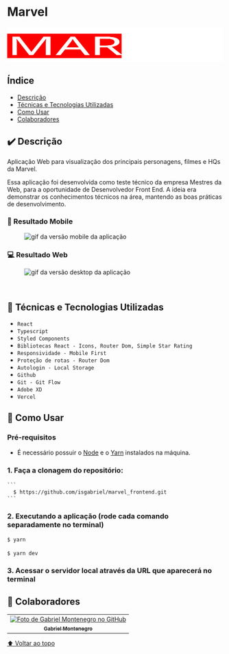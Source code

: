 # Marvel

<img src="./public/assets/logo/logo.svg" style="width:100%;height:80px;margin:0 auto;" alt="logo"/>

## Índice

-   [Descrição](#✔️-descrição)
-   [Técnicas e Tecnologias Utilizadas](#🔨-técnicas-e-tecnologias-utilizadas)
-   [Como Usar](#🚀-como-usar)
-   [Colaboradores](#🤝-colaboradores)

## ✔️ Descrição

<p>Aplicação Web para visualização dos principais personagens, filmes e HQs da Marvel.</p>
<p>Essa aplicação foi desenvolvida como teste técnico da empresa Mestres da Web, para a oportunidade de Desenvolvedor Front End. A ideia era demonstrar os conhecimentos técnicos na área, mantendo as boas práticas de desenvolvimento.</p>

### 📱 Resultado Mobile

<figure>
    <img src="./public/assets/readme/marvel-mobile.gif" alt="gif da versão mobile da aplicação"/>    
</figure>

### 💻 Resultado Web

<figure>
    <img src="./public/assets/readme/marvel-desktop.gif" alt="gif da versão desktop da aplicação">
</figure>
<br/>

## 🔨 Técnicas e Tecnologias Utilizadas

-   `React`
-   `Typescript`
-   `Styled Components`
-   `Bibliotecas React - Icons, Router Dom, Simple Star Rating`
-   `Responsividade - Mobile First`
-   `Proteção de rotas - Router Dom`
-   `Autologin - Local Storage`
-   `Github`
-   `Git - Git Flow`
-   `Adobe XD`
-   `Vercel`

## 🚀 Como Usar

### Pré-requisitos

-   É necessário possuir o <a href="https://docs.npmjs.com/downloading-and-installing-node-js-and-npm" target="_blank">Node</a> e o <a href="https://classic.yarnpkg.com/lang/en/docs/install/#windows-stable" target="_blank">Yarn</a> instalados na máquina.

### 1. Faça a clonagem do repositório:

    ```
      $ https://github.com/isgabriel/marvel_frontend.git
    ```

### 2. Executando a aplicação (rode cada comando separadamente no terminal)

```
$ yarn

$ yarn dev
```

### 3. Acessar o servidor local através da URL que aparecerá no terminal

## 🤝 Colaboradores

<table>
  <tr>
    <td align="center">
      <a href="http://github.com/isgabriel">
        <img src="https://avatars.githubusercontent.com/u/100328347?v=4" width="100px;" alt="Foto de Gabriel Montenegro no GitHub"/><br>
        <sub>
          <b>Gabriel Montenegro</b>
        </sub>
      </a>
    </td>
  </tr>
</table>

[⬆ Voltar ao topo](#marvel)<br>
